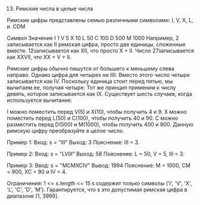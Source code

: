 13. Римские числа в целые числа

Римские цифры представлены семью различными символами: I, V, X, L, и .CDM

Символ  Значение
I 1
V 5
X 10
L 50
C 100
D 500
M 1000
Например, 2 записывается как II римская цифра, просто две единицы, сложенные вместе.
12записывается как XII, что просто X + II. Число 27записывается как XXVII, что XX + V + II.

Римские цифры обычно пишутся от большего к меньшему слева направо. Однако цифра для четырех не IIII.
Вместо этого число четыре записывается как IV. Поскольку единица стоит перед пятью, мы вычитаем ее, получая четыре.
Тот же принцип применим к числу девять, которое записывается как IX. Существует шесть случаев, когда используется вычитание:

I можно поместить перед V(5) и X(10), чтобы получить 4 и 9.
X можно поместить перед L(50) и C(100), чтобы получить 40 и 90.
C можно разместить перед D(500) и M(1000), чтобы получить 400 и 900.
Данную римскую цифру преобразуйте в целое число.

Пример 1:
Вход: s = "III"
Выход: 3
Пояснение: III = 3.

Пример 2:
Вход: s = "LVIII"
Выход: 58
Пояснение: L = 50, V = 5, III = 3.

Пример 3:
Ввод: s = "MCMXCIV"
Вывод: 1994
Пояснение: M = 1000, CM = 900, XC = 90 и IV = 4.

Ограничения:
1 <= s.length <= 15
s содержит только символы ('I', 'V', 'X', 'L', 'C', 'D', 'M').
Гарантируется, что s это допустимая римская цифра в диапазоне [1, 3999].
